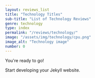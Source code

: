 ```yaml
---
layout: reviews_list
title: "Technology Titles"
sub-title: "List of Technology Reviews"
genre: technology
type: index
permalink: "/reviews/technology/"
image: "/assets/img/technology/cpu.png"
image_alt: "Technology image"
number: 0
---
```


You're ready to go!

Start developing your Jekyll website.
